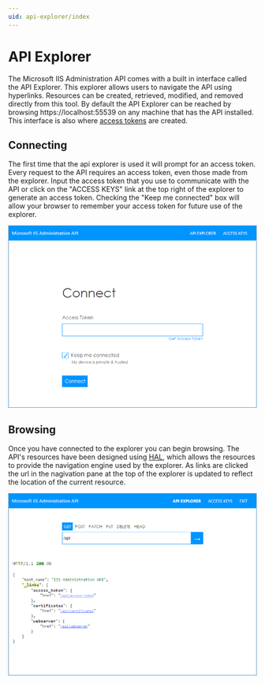 ```yaml
---
uid: api-explorer/index
---
```


# API Explorer
The Microsoft IIS Administration API comes with a built in interface called the API Explorer. This explorer allows users to navigate the API using hyperlinks. Resources can be created, retrieved, modified, and removed directly from this tool. By default the API Explorer can be reached by browsing https://localhost:55539 on any machine that has the API installed. This interface is also where [access tokens](../security/access-tokens.md) are created.


## Connecting

The first time that the api explorer is used it will prompt for an access token. Every request to the API requires an access token, even those made from the explorer. Input the access token that you use to communicate with the API or click on the "ACCESS KEYS" link at the top right of the explorer to generate an access token. Checking the "Keep me connected" box will allow your browser to remember your access token for future use of the explorer.

![Connecting to the API Explorer][explorer-connect]

## Browsing

Once you have connected to the explorer you can begin browsing. The API's resources have been designed using [HAL](http://stateless.co/hal_specification.html), which allows the resources to provide the navigation engine used by the explorer. As links are clicked the url in the nagivation pane at the top of the explorer is updated to reflect the location of the current resource.

![Browsing with the API Explorer][explorer]


[explorer-connect]: _static/explorer-connect.png "Connecting to the API Explorer"
[explorer]: _static/explorer.png "Browsing with the API Explorer"